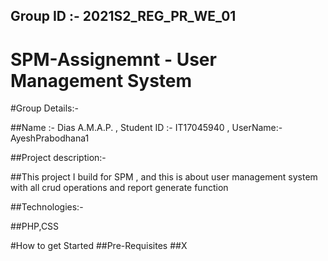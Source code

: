 ## Group ID :- 2021S2_REG_PR_WE_01
# SPM-Assignemnt - User Management System

#Group Details:-

##Name :- Dias A.M.A.P. , Student ID :- IT17045940 , UserName:- AyeshPrabodhana1

##Project description:-

##This project I build for SPM , and this is about user management system with all crud operations and report generate function

##Technologies:-

##PHP,CSS

#How to get Started
##Pre-Requisites
##X
